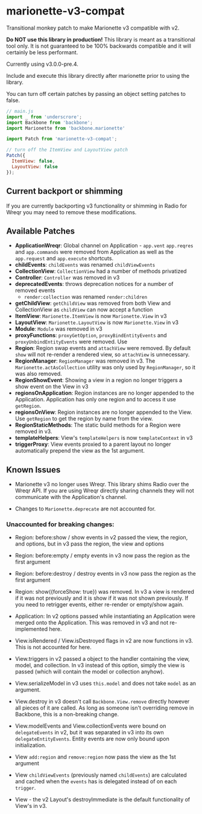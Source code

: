 # marionette-v3-compat
Transitional monkey patch to make Marionette v3 compatible with v2.

**Do NOT use this library in production!** This library is meant as a transitional tool only.
It is not guaranteed to be 100% backwards compatible and it will certainly be less performant.

Currently using v3.0.0-pre.4.

Include and execute this library directly after marionette prior to using the library.

You can turn off certain patches by passing an object setting patches to false.

```js
// main.js
import _ from 'underscrore';
import Backbone from 'backbone';
import Marionette from 'backbone.marionette'

import Patch from 'marionette-v3-compat';

// turn off the ItemView and LayoutView patch
Patch({
  ItemView: false,
  LayoutView: false
});
```

## Current backport or shimming

If you are currently backporting v3 functionality or shimming in Radio for Wreqr you may need to remove these modifications.

## Available Patches

- **ApplicationWreqr**: Global channel on Application - `app.vent` `app.reqres` and `app.commands` were removed from Application as well as the `app.request` and `app.execute` shortcuts.
- **childEvents**: `childEvents` was renamed `childViewEvents`
- **CollectionView**: `CollectionView` had a number of methods privatized
- **Controller**: `Controller` was removed in v3
- **deprecatedEvents**: throws deprecation notices for a number of removed events
  - `render:collection` was renamed `render:children`
- **getChildView**: `getChildView` was removed from both View and CollectionView as `childView` can now accept a function
- **ItemView**: `Marionette.ItemView` is now `Marionette.View` in v3
- **LayoutView**: `Marionette.LayoutView` is now `Marionette.View` in v3
- **Module**: `Module` was removed in v3
- **proxyFunctions**: `proxyGetOption`, `proxyBindEntityEvents` and `proxyUnbindEntityEvents` were removed. Use
- **Region**: Region swap events and `attachView` were removed. By default `show` will not re-render a rendered view, so `attachView` is unnecessary.
- **RegionManager**: `RegionManager` was removed in v3. The `Marionette.actAsCollection` utility was only used by `RegionManager`, so it was also removed.
- **RegionShowEvent**: Showing a view in a region no longer triggers a show event on the View in v3
- **regionsOnApplication**: Region instances are no longer appended to the Application.  Application has only one region and to access it use `getRegion`.
- **regionsOnView**: Region instances are no longer appended to the View.  Use `getRegion` to get the region by name from the view.
- **RegionStaticMethods**: The static build methods for a Region were removed in v3.
- **templateHelpers**: View's `templateHelpers` is now `templateContext` in v3
- **triggerProxy**: View events proxied to a parent layout no longer automatically prepend the view as the 1st argument.

## Known Issues
- Marionette v3 no longer uses Wreqr.  This library shims Radio over the Wreqr API.  If you are using Wreqr directly sharing channels they will not communicate with the Application's channel.

- Changes to `Marionette.deprecate` are not accounted for.


### Unaccounted for breaking changes:

- Region: before:show / show events in v2 passed the view, the region, and options, but in v3 pass the region, the view and options
- Region: before:empty / empty events in v3 now pass the region as the first argument
- Region: before:destroy / destroy events in v3 now pass the region as the first argument
- Region: show({forceShow: true}) was removed. In v3 a view is rendered if it was not previously and it is show if it was not shown previously. If you need to retrigger events, either re-render or empty/show again.

- Application: In v2 options passed while instantiating an Application were merged onto the Application. This was removed in v3 and not re-implemented here.

- View.isRendered / View.isDestroyed flags in v2 are now functions in v3. This is not accounted for here.
- View.triggers in v2 passed a object to the handler containing the view, model, and collection.  In v3 instead of this option, simply the view is passed (which will contain the model or collection anyhow).
- View.serializeModel in v3 uses `this.model` and does not take `model` as an argument.
- View.destroy in v3 doesn't call `Backbone.View.remove` directly however all pieces of it are called.  As long as someone isn't overriding remove in Backbone, this is a non-breaking change.
- View.modelEvents and View.collectionEvents were bound on `delegateEvents` in v2, but it was separated in v3 into its own `delegateEntityEvents`.  Entity events are now only bound upon initialization.
- View `add:region` and `remove:region` now pass the view as the 1st argument
- View `childViewEvents` (previously named `childEvents`) are calculated and cached when the `events` has is delegated instead of on each `trigger`.
- View - the v2 Layout's destroyImmediate is the default functionality of View's in v3.
